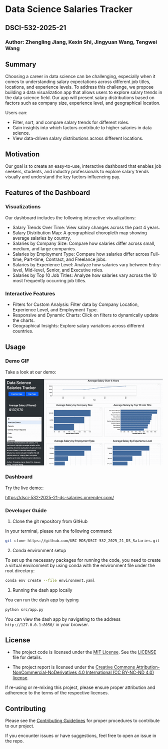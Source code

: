 # Data Science Salaries Tracker

## DSCI-532-2025-21

### Author: Zhengling Jiang, Kexin Shi, Jingyuan Wang, Tengwei Wang

## Summary
Choosing a career in data science can be challenging, especially when it comes to understanding salary expectations across different job titles, locations, and experience levels. To address this challenge, we propose building a data visualization app that allows users to explore salary trends in the data science field. Our app will present salary distributions based on factors such as company size, experience level, and geographical location. 

Users can:
- Filter, sort, and compare salary trends for different roles.
- Gain insights into which factors contribute to higher salaries in data science.
- View data-driven salary distributions across different locations.

## Motivation
Our goal is to create an easy-to-use, interactive dashboard that enables job seekers, students, and industry professionals to explore salary trends visually and understand the key factors influencing pay.

## Features of the Dashboard
### Visualizations
Our dashboard includes the following interactive visualizations:
- Salary Trends Over Time: View salary changes across the past 4 years.
- Salary Distribution Map: A geographical choropleth map showing average salaries by country.
- Salaries by Company Size: Compare how salaries differ across small, medium, and large companies.
- Salaries by Employment Type: Compare how salaries differ across Full-time, Part-time, Contract, and Freelance jobs.
- Salaries by Experience Level: Analyze how salaries vary between Entry-level, Mid-level, Senior, and Executive roles.
- Salaries by Top 10 Job Titles: Analyze how salaries vary across the 10 most frequently occurring job titles.

### Interactive Features
- Filters for Custom Analysis: Filter data by Company Location, Experience Level, and Employment Type.
- Responsive and Dynamic Charts: Click on filters to dynamically update the charts.
- Geographical Insights: Explore salary variations across different countries.

## Usage

### Demo GIF
Take a look at our demo:

![Demo Animation](img/demo.gif)

### Dashboard
Try the live demo::

https://dsci-532-2025-21-ds-salaries.onrender.com/ 

### Developer Guide

1. Clone the git repository from GitHub

In your terminal, please run the following command:

```bash
git clone https://github.com/UBC-MDS/DSCI-532_2025_21_DS_Salaries.git
```

2.  Conda environment setup

To set up the necessary packages for running the code, you need to create a virtual environment by using conda with the environment file under the root directory:

```bash
conda env create --file environment.yaml
```

3.  Running the dash app locally

You can run the dash app by typing 
``` bash
python src/app.py
```

You can view the dash app by navigating to the address ``http://127.0.0.1:8050/`` in your browser.


## License

- The project code is licensed under the [MIT License](https://opensource.org/license/MIT). See the [LICENSE](https://github.com/UBC-MDS/DSCI-532_2025_21_DS_Salaries/blob/main/LICENSE) file for details.

- The project report is licensed under the [Creative Commons Attribution-NonCommercial-NoDerivatives 4.0 International (CC BY-NC-ND 4.0) license](https://creativecommons.org/licenses/by-nc-nd/4.0/).

If re-using or re-mixing this project, please ensure proper attribution and adherence to the terms of the respective licenses.

## Contributing

Please see the [Contributing Guidelines](CONTRIBUTING.md) for proper procedures to contribute to our project.

If you encounter issues or have suggestions, feel free to open an issue in the repo.